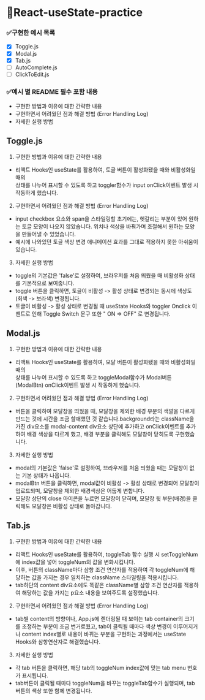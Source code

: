 # 📌React-useState-practice

### :white_check_mark:구현한 예시 목록

- [x] Toggle.js
- [x] Modal.js
- [x] Tab.js
- [ ] AutoComplete.js
- [ ] ClickToEdit.js

### :white_check_mark:예시 별 README 필수 포함 내용

- 구현한 방법과 이유에 대한 간략한 내용
- 구현하면서 어려웠던 점과 해결 방법 (Error Handling Log)
- 자세한 실행 방법

## Toggle.js

1. 구현한 방법과 이유에 대한 간략한 내용

- 리액트 Hooks인 useState를 활용하여, 토글 버튼이 활성화됐을 때와 비활성화일 때의<br>
  상태를 나누어 표시할 수 있도록 하고 toggler함수가 input onClick이벤트 발생 시 작동하게 했습니다.

2. 구현하면서 어려웠던 점과 해결 방법 (Error Handling Log)

- input checkbox 요소와 span을 스타일링할 초기에는, 헷갈리는 부분이 있어 원하는 토글 모양이
  나오지 않았습니다. 위치나 색상을 바꿔가며 조절해서 원하는 모양을 만들어낼 수 있었습니다.
- 예시에 나와있던 토글 색상 변경 애니메이션 효과를 그대로 적용하지 못한 아쉬움이 있습니다.

3. 자세한 실행 방법

- toggle의 기본값은 'false'로 설정하여, 브라우저를 처음 띄웠을 때 비활성화 상태를 기본적으로 보여줍니다.
- toggle 버튼을 클릭하면, 토글이 비활성 -> 활성 상태로 변경되는 동시에 색상도 (회색 -> 보라색) 변경됩니다.
- 토글이 비활성 -> 활성 상태로 변경될 때 useState Hooks와 toggler Onclick 이벤트로 인해
  Toggle Switch 문구 또한 " ON => OFF" 로 변경됩니다.

## Modal.js

1. 구현한 방법과 이유에 대한 간략한 내용

- 리액트 Hooks인 useState를 활용하여, 모달 버튼이 활성화됐을 때와 비활성화일 때의<br>
  상태를 나누어 표시할 수 있도록 하고 toggleModal함수가 Modal버튼(ModalBtn) onClick이벤트 발생 시 작동하게 했습니다.

2. 구현하면서 어려웠던 점과 해결 방법 (Error Handling Log)

- 버튼을 클릭하여 모달창을 띄웠을 때, 모달창을 제외한 배경 부분의 색깔을 다르게 만드는 것에 시간을 조금
  할애했던 것 같습니다.background라는 className을 가진 div요소를 modal-content div요소 상단에 추가하고
  onClick이벤트를 추가하여 배경 색상을 다르게 했고, 배경 부분을 클릭해도 모달창이 닫히도록 구현했습니다.

3. 자세한 실행 방법

- modal의 기본값은 'false'로 설정하여, 브라우저를 처음 띄웠을 때는 모달창이 없는 기본 상태가 나옵니다.
- modalBtn 버튼을 클릭하면, modal값이 비활성 -> 활성 상태로 변경되어 모달창이 업로드되며, 모달창을 제외한
  배경색상은 어둡게 변합니다.
- 모달창 상단의 close 아이콘을 누르면 모달창이 닫히며, 모달창 뒷 부분(배경)을 클릭해도 모달창은 비활성 상태로 돌아갑니다.

## Tab.js

1. 구현한 방법과 이유에 대한 간략한 내용

- 리액트 Hooks인 useState를 활용하여, toggleTab 함수 실행 시 setToggleNum에 index값을 넣어 toggleNum의 값을 변화시킵니다.
- 이후, 버튼의 className마다 삼항 조건 연산자를 적용하여 각 toggleNum에 해당하는 값을 가지는 경우 일치하는 className
  스타일링을 적용시킵니다.
- tab하단의 content div요소에도 똑같은 className별 삼항 조건 연산자를 적용하여 해당하는 값을 가지는 p요소 내용을 보여주도록
  설정했습니다.

2. 구현하면서 어려웠던 점과 해결 방법 (Error Handling Log)

- tab별 content의 방향이나, App.js에 렌더링될 때 보이는 tab container의 크기를 조정하는 부분이 조금 번거로웠고,
  tab이 클릭될 때마다 색상 변경이 이루어지거나 content index별로 내용이 바뀌는 부분을 구현하는 과정에서는 useState Hooks와
  삼항연산자로 해결했습니다.

3. 자세한 실행 방법

- 각 tab 버튼을 클릭하면, 해당 tab의 toggleNum index값에 맞는 tab menu 번호가 표시됩니다.
- tab버튼이 클릭될 때마다 toggleNum을 바꾸는 toggleTab함수가 실행되며, tab 버튼의 색상 또한 함께 변경됩니다.


